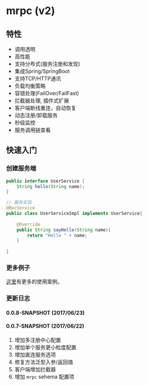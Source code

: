 # mrpc (v2)

## 特性

- 调用透明
- 高性能
- 支持分布式(服务注册和发现)
- 集成Spring/SpringBoot
- 支持TCP/HTTP通讯
- 负载均衡策略
- 容错处理(FailOver/FailFast)
- 拦截器处理, 插件式扩展
- 客户端断线重连，自动恢复
- 动态注册/卸载服务
- 秒级监控
- 服务调用链查看

## 快速入门

### 创建服务端

```java
public interface UserService {
    String hello(String name);
}

// 服务实现
@RpcService
public class UserServiceImpl implements UserService{
    
    @Override
    public String sayHello(String name){
        return "Hello " + name;
    }
    
}
```

### 更多例子

[这里](/mrpc-demo)有更多的使用案例。

### 更新日志

#### 0.0.8-SNAPSHOT (2017/06/23)


#### 0.0.7-SNAPSHOT (2017/06/22)

1. 增加多注册中心配置
2. 增加单个服务更小粒度配置
3. 增加直连服务选项
4. 修复方法泛型入参/返回值
5. 客户端增加拦截器
6. 增加 `mrpc` sehema 配置项
